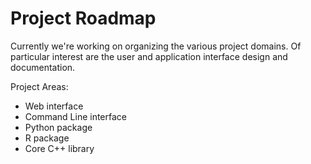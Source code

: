 # Project Roadmap

Currently we're working on organizing the various project domains.  Of particular interest are the user and application interface design and documentation.

Project Areas:
* Web interface
* Command Line interface
* Python package
* R package
* Core C++ library